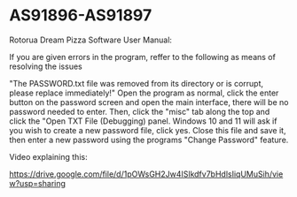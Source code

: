 # AS91896-AS91897
Rotorua Dream Pizza Software User Manual:

If you are given errors in the program, reffer to the following as means of resolving the issues

"The PASSWORD.txt file was removed from its directory or is corrupt, please replace immediately!"
Open the program as normal, click the enter button on the password screen and open the main interface, there will be no password needed to enter. Then, click the "misc" tab along the top and click the "Open TXT File (Debugging) panel. Windows 10 and 11 will ask if you wish to create a new password file, click yes. Close this file and save it, then enter a new password using the programs "Change Password" feature.

Video explaining this:

https://drive.google.com/file/d/1pOWsGH2Jw4ISlkdfv7bHdlsIiqUMuSih/view?usp=sharing
